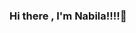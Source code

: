 ### Hi there , I'm Nabila!!!!👋 

<!--
**nabilaherfa/nabilaherfa** is a ✨ _special_ ✨ repository because its `README.md` (this file) appears on your GitHub profile.

### - 🔭 I’m currently an Informatics Engineering student at Bandung Institute of Technology
### - 🌱 I’m currently learning data mining, software engineering, web and mobile development
### - 👯 I’m looking to collaborate on various projects or various competition
### - 📫 You can reach me on my linkedin https://www.linkedin.com/in/nabilaherfa/ 

### Have a nice day everyone!
